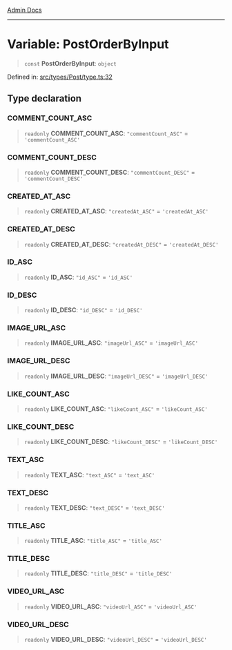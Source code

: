 [Admin Docs](/)

***

# Variable: PostOrderByInput

> `const` **PostOrderByInput**: `object`

Defined in: [src/types/Post/type.ts:32](https://github.com/PalisadoesFoundation/talawa-admin/blob/main/src/types/Post/type.ts#L32)

## Type declaration

### COMMENT\_COUNT\_ASC

> `readonly` **COMMENT\_COUNT\_ASC**: `"commentCount_ASC"` = `'commentCount_ASC'`

### COMMENT\_COUNT\_DESC

> `readonly` **COMMENT\_COUNT\_DESC**: `"commentCount_DESC"` = `'commentCount_DESC'`

### CREATED\_AT\_ASC

> `readonly` **CREATED\_AT\_ASC**: `"createdAt_ASC"` = `'createdAt_ASC'`

### CREATED\_AT\_DESC

> `readonly` **CREATED\_AT\_DESC**: `"createdAt_DESC"` = `'createdAt_DESC'`

### ID\_ASC

> `readonly` **ID\_ASC**: `"id_ASC"` = `'id_ASC'`

### ID\_DESC

> `readonly` **ID\_DESC**: `"id_DESC"` = `'id_DESC'`

### IMAGE\_URL\_ASC

> `readonly` **IMAGE\_URL\_ASC**: `"imageUrl_ASC"` = `'imageUrl_ASC'`

### IMAGE\_URL\_DESC

> `readonly` **IMAGE\_URL\_DESC**: `"imageUrl_DESC"` = `'imageUrl_DESC'`

### LIKE\_COUNT\_ASC

> `readonly` **LIKE\_COUNT\_ASC**: `"likeCount_ASC"` = `'likeCount_ASC'`

### LIKE\_COUNT\_DESC

> `readonly` **LIKE\_COUNT\_DESC**: `"likeCount_DESC"` = `'likeCount_DESC'`

### TEXT\_ASC

> `readonly` **TEXT\_ASC**: `"text_ASC"` = `'text_ASC'`

### TEXT\_DESC

> `readonly` **TEXT\_DESC**: `"text_DESC"` = `'text_DESC'`

### TITLE\_ASC

> `readonly` **TITLE\_ASC**: `"title_ASC"` = `'title_ASC'`

### TITLE\_DESC

> `readonly` **TITLE\_DESC**: `"title_DESC"` = `'title_DESC'`

### VIDEO\_URL\_ASC

> `readonly` **VIDEO\_URL\_ASC**: `"videoUrl_ASC"` = `'videoUrl_ASC'`

### VIDEO\_URL\_DESC

> `readonly` **VIDEO\_URL\_DESC**: `"videoUrl_DESC"` = `'videoUrl_DESC'`
